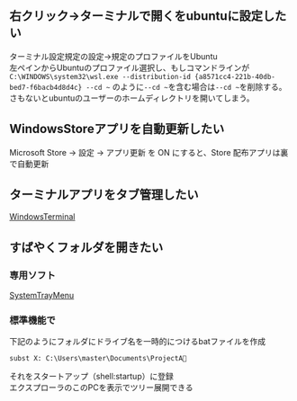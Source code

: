 ## 右クリック→ターミナルで開くをubuntuに設定したい
ターミナル設定規定の設定→規定のプロファイルをUbuntu  
左ペインからUbuntuのプロファイル選択し、もしコマンドラインが
`C:\WINDOWS\system32\wsl.exe --distribution-id {a8571cc4-221b-40db-bed7-f6bacb4d8d4c} --cd ~`
のように`--cd ~`を含む場合は`--cd ~`を削除する。さもないとubuntuのユーザーのホームディレクトリを開いてしまう。
## WindowsStoreアプリを自動更新したい
Microsoft Store → 設定 → アプリ更新 を ON にすると、Store 配布アプリは裏で自動更新
## ターミナルアプリをタブ管理したい
[WindowsTerminal](https://apps.microsoft.com/detail/9n0dx20hk701?hl=ja-JP&gl=JP)
## すばやくフォルダを開きたい
### 専用ソフト
[SystemTrayMenu](https://apps.microsoft.com/detail/9n24f8zbjmt1?hl=ja-JP&gl=JP)
### 標準機能で
下記のようにフォルダにドライブ名を一時的につけるbatファイルを作成 
```
subst X: C:\Users\master\Documents\ProjectA
```
それをスタートアップ（shell:startup）に登録  
エクスプローラのこのPCを表示でツリー展開できる


